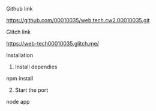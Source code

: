 Github link

https://github.com/00010035/web.tech.cw2.00010035.git

Glitch link

https://web-tech00010035.glitch.me/

Installation

1. Install dependies

npm install

2. Start the port

node app
